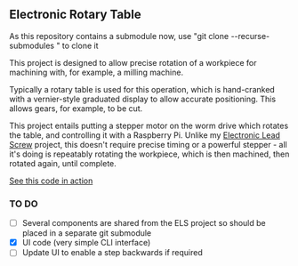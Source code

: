 ## Electronic Rotary Table

As this repository contains a submodule now, use "git clone --recurse-submodules " to clone it

This project is designed to allow precise rotation of a
workpiece for machining with, for example, a milling
machine.

Typically a rotary table is used for this operation,
which is hand-cranked with a vernier-style graduated
display to allow accurate positioning. This allows
gears, for example, to be cut.

This project entails putting a stepper motor on the
worm drive which rotates the table, and controlling it
with a Raspberry Pi. Unlike my [Electronic Lead Screw](https://github.com/md81544/electronicLeadScrew/)
project, this doesn't require precise timing or a
powerful stepper - all it's doing is repeatably rotating
the workpiece, which is then machined, then rotated
again, until complete.

[See this code in action](https://youtu.be/4pt8MZhDIB4)

### TO DO
- [ ] Several components are shared from the ELS project so should be placed in a separate git submodule
- [X] UI code (very simple CLI interface)
- [ ] Update UI to enable a step backwards if required
